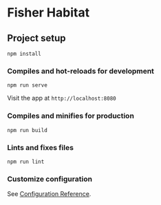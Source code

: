 # Fisher Habitat

## Project setup
```
npm install
```

### Compiles and hot-reloads for development
```
npm run serve
```

Visit the app at `http://localhost:8080`

### Compiles and minifies for production
```
npm run build
```

### Lints and fixes files
```
npm run lint
```

### Customize configuration
See [Configuration Reference](https://cli.vuejs.org/config/).

